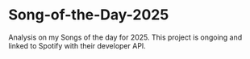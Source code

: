 # Song-of-the-Day-2025
Analysis on my Songs of the day for 2025. This project is ongoing and linked to Spotify with their developer API.
